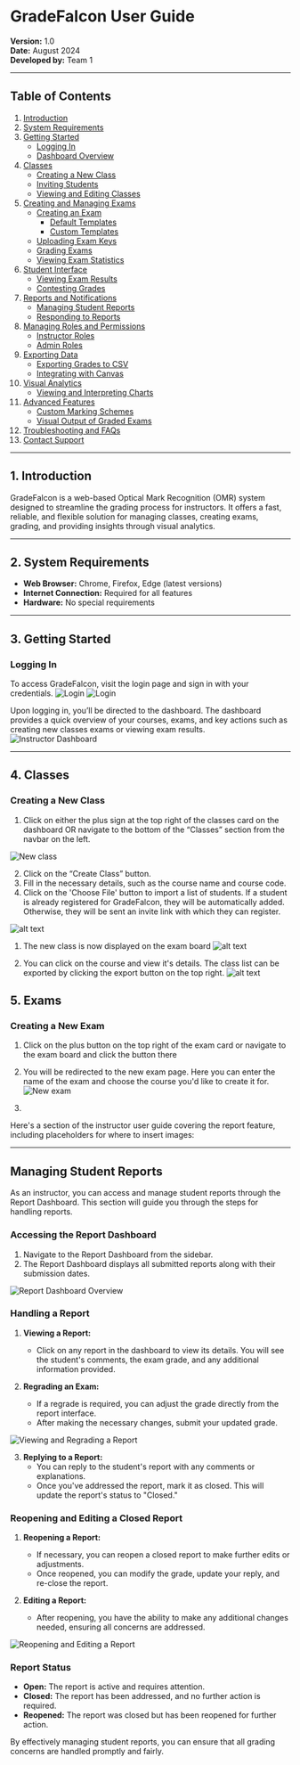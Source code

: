 # **GradeFalcon User Guide**

**Version:** 1.0  
**Date:** August 2024  
**Developed by:** Team 1

---

## **Table of Contents**

1. [Introduction](#1-introduction)
2. [System Requirements](#2-system-requirements)
3. [Getting Started](#3-getting-started)
   - [Logging In](#logging-in)
   - [Dashboard Overview](#dashboard-overview)
4. [Classes](#4-classes)
   - [Creating a New Class](#creating-a-new-class)
   - [Inviting Students](#inviting-students)
   - [Viewing and Editing Classes](#viewing-and-editing-classes)
5. [Creating and Managing Exams](#5-creating-and-managing-exams)
   - [Creating an Exam](#creating-an-exam)
     - [Default Templates](#default-templates)
     - [Custom Templates](#custom-templates)
   - [Uploading Exam Keys](#uploading-exam-keys)
   - [Grading Exams](#grading-exams)
   - [Viewing Exam Statistics](#viewing-exam-statistics)
6. [Student Interface](#6-student-interface)
   - [Viewing Exam Results](#viewing-exam-results)
   - [Contesting Grades](#contesting-grades)
7. [Reports and Notifications](#7-reports-and-notifications)
   - [Managing Student Reports](#managing-student-reports)
   - [Responding to Reports](#responding-to-reports)
8. [Managing Roles and Permissions](#8-managing-roles-and-permissions)
   - [Instructor Roles](#instructor-roles)
   - [Admin Roles](#admin-roles)
9. [Exporting Data](#9-exporting-data)
   - [Exporting Grades to CSV](#exporting-grades-to-csv)
   - [Integrating with Canvas](#integrating-with-canvas)
10. [Visual Analytics](#10-visual-analytics)
    - [Viewing and Interpreting Charts](#viewing-and-interpreting-charts)
11. [Advanced Features](#11-advanced-features)
    - [Custom Marking Schemes](#custom-marking-schemes)
    - [Visual Output of Graded Exams](#visual-output-of-graded-exams)
12. [Troubleshooting and FAQs](#12-troubleshooting-and-faqs)
13. [Contact Support](#13-contact-support)

---

## **1. Introduction**

GradeFalcon is a web-based Optical Mark Recognition (OMR) system designed to streamline the grading process for instructors. It offers a fast, reliable, and flexible solution for managing classes, creating exams, grading, and providing insights through visual analytics.

---

## **2. System Requirements**

- **Web Browser:** Chrome, Firefox, Edge (latest versions)
- **Internet Connection:** Required for all features
- **Hardware:** No special requirements

---

## **3. Getting Started**

### **Logging In**

To access GradeFalcon, visit the login page and sign in with your credentials. 
![Login](images/login.PNG)
![Login](images/login_info.png)


Upon logging in, you’ll be directed to the dashboard. The dashboard provides a quick overview of your courses, exams, and key actions such as creating new classes exams or viewing exam results.
![Instructor Dashboard](images/instructor_dashboard.PNG)

---

## **4. Classes**

### **Creating a New Class**

1. Click on either the plus sign at the top right of the classes card on the dashboard OR navigate to the bottom of the “Classes” section from the navbar on the left.
   
![New class](images/new_class_1.png)

2. Click on the “Create Class” button.
3. Fill in the necessary details, such as the course name and course code.
4. Click on the 'Choose File' button to import a list of students. If a student is already registered for GradeFalcon, they will be automatically added. Otherwise, they will be sent an invite link with which they can register.
   
![alt text](images/new_class_2.png)

1. The new class is now displayed on the exam board
![alt text](images/new_class_3.png)

1. You can click on the course and view it's details. The class list can be exported by clicking the export button on the top right.
![alt text](images/new_class_4.png)

## 5. Exams

### **Creating a New Exam**

1. Click on the plus button on the top right of the exam card or navigate to the exam board and click the button there

2. You will be redirected to the new exam page. Here you can enter the name of the exam and choose the course you'd like to create it for.
![New exam](images/new_exam_1.png)
3.  

Here's a section of the instructor user guide covering the report feature, including placeholders for where to insert images:

---

## **Managing Student Reports**

As an instructor, you can access and manage student reports through the Report Dashboard. This section will guide you through the steps for handling reports.

### **Accessing the Report Dashboard**

1. Navigate to the Report Dashboard from the sidebar.
2. The Report Dashboard displays all submitted reports along with their submission dates.

![Report Dashboard Overview](./images/ReportsDashboard.png)

### **Handling a Report**

1. **Viewing a Report:**
   - Click on any report in the dashboard to view its details. You will see the student's comments, the exam grade, and any additional information provided.

2. **Regrading an Exam:**
   - If a regrade is required, you can adjust the grade directly from the report interface.
   - After making the necessary changes, submit your updated grade.

![Viewing and Regrading a Report](./images/ViewReport.png)

3. **Replying to a Report:**
   - You can reply to the student's report with any comments or explanations.
   - Once you've addressed the report, mark it as closed. This will update the report's status to "Closed."

### **Reopening and Editing a Closed Report**

1. **Reopening a Report:**
   - If necessary, you can reopen a closed report to make further edits or adjustments.
   - Once reopened, you can modify the grade, update your reply, and re-close the report.

2. **Editing a Report:**
   - After reopening, you have the ability to make any additional changes needed, ensuring all concerns are addressed.

![Reopening and Editing a Report](./images/ReopenReport.png)

### **Report Status**

- **Open:** The report is active and requires attention.
- **Closed:** The report has been addressed, and no further action is required.
- **Reopened:** The report was closed but has been reopened for further action.

By effectively managing student reports, you can ensure that all grading concerns are handled promptly and fairly.
